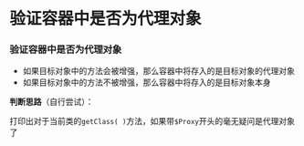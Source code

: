 # 验证容器中是否为代理对象

### 验证容器中是否为代理对象

-   如果目标对象中的方法会被增强，那么容器中将存入的是目标对象的代理对象
-   如果目标对象中的方法不被增强，那么容器中将存入的是目标对象本身

**判断思路**（自行尝试）：

打印出对于当前类的`getClass( )`方法，如果带`$Proxy`开头的毫无疑问是代理对象了
